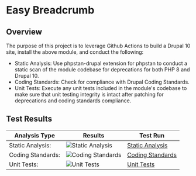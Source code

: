 # Easy Breadcrumb

## Overview

The purpose of this project is to leverage Github Actions to build a Drupal 10 site, install the above module, and conduct the following:

* Static Analysis:  Use phpstan-drupal extension for phpstan to conduct a static scan of the module codebase for deprecations for both PHP 8 and Drupal 10.
* Coding Standards:  Check for compliance with Drupal Coding Standards.
* Unit Tests:  Execute any unit tests included in the module's codebase to make sure that unit testing integrity is intact after patching for deprecations and coding standards compliance.

## Test Results

| Analysis Type | Results | Test Run |
| ----- | ----- | ----- |
| Static Analysis: | ![Static Analysis](https://github.com/Drupal-10-Compatibility/easy_breadcrumb/actions/workflows/static_analysis.yml/badge.svg) | [Static Analysis](https://github.com/Drupal-10-Compatibility/easy_breadcrumb/actions/workflows/static_analysis.yml) |
| Coding Standards: | ![Coding Standards](https://github.com/Drupal-10-Compatibility/easy_breadcrumb/actions/workflows/coding_standards.yml/badge.svg) | [Coding Standards](https://github.com/Drupal-10-Compatibility/easy_breadcrumb/actions/workflows/coding_standards.yml) |
| Unit Tests: | ![Unit Tests](https://github.com/Drupal-10-Compatibility/easy_breadcrumb/actions/workflows/unit_tests.yml/badge.svg) | [Unit Tests](https://github.com/Drupal-10-Compatibility/easy_breadcrumb/actions/workflows/unit_tests.yml) |
